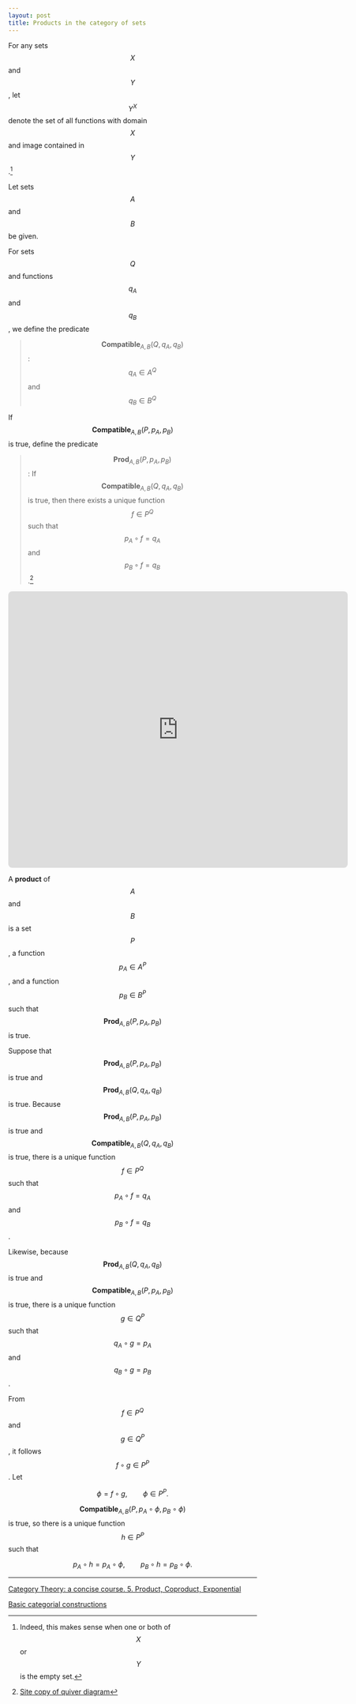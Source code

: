```yaml
---
layout: post
title: Products in the category of sets
---
```


For any sets $$X$$ and $$Y$$, let $$Y^X$$ denote the set of all functions with domain $$X$$ and image
contained in $$Y$$.[^1]

[^1]: Indeed, this makes sense when one or both of $$X$$ or $$Y$$ is the empty set.

Let sets $$A$$ and $$B$$ be given.

For sets $$Q$$ and functions $$q_A$$ and $$q_B$$, we define the predicate

> $$\mathbf{Compatible}_{A,B}(Q,q_A,q_B)$$: $$q_A \in A^Q$$ and $$q_B \in B^Q$$ 

If $$\mathbf{Compatible}_{A,B}(P,p_A,p_B)$$ is true, define the predicate

> $$\mathbf{Prod}_{A,B}(P,p_A,p_B)$$: If $$\mathbf{Compatible}_{A,B}(Q,q_A,q_B)$$ is true, then there 
> exists a unique function $$f \in P^Q$$ such that $$p_A \circ f = q_A$$ and $$p_B \circ f = q_B$$.[^2]

[^2]: [Site copy of quiver diagram](/LaTeX/quiver/product.png)

<!-- https://q.uiver.app/?q=WzAsNCxbMCwyLCJBIl0sWzQsMiwiQiJdLFsyLDMsIlAiXSxbMiwwLCJRIl0sWzIsMCwicF9BIiwyXSxbMiwxLCJwX0IiXSxbMywwLCJxX0EiXSxbMywxLCJxX0IiLDJdLFszLDIsIlxcZXhpc3RzICEgZiIsMSx7InN0eWxlIjp7ImJvZHkiOnsibmFtZSI6ImRhc2hlZCJ9fX1dXQ== -->
<iframe class="quiver-embed" src="https://q.uiver.app/?q=WzAsNCxbMCwyLCJBIl0sWzQsMiwiQiJdLFsyLDMsIlAiXSxbMiwwLCJRIl0sWzIsMCwicF9BIiwyXSxbMiwxLCJwX0IiXSxbMywwLCJxX0EiXSxbMywxLCJxX0IiLDJdLFszLDIsIlxcZXhpc3RzICEgZiIsMSx7InN0eWxlIjp7ImJvZHkiOnsibmFtZSI6ImRhc2hlZCJ9fX1dXQ==&embed" width="688" height="560" style="border-radius: 8px; border: none;"></iframe>

A **product** of $$A$$ and $$B$$ is a set $$P$$, a function $$p_A \in A^P$$,
and a function $$p_B \in B^P$$ such that $$\mathbf{Prod}_{A,B}(P,p_A,p_B)$$ is true.

Suppose that $$\mathbf{Prod}_{A,B}(P,p_A,p_B)$$ is true and $$\mathbf{Prod}_{A,B}(Q,q_A,q_B)$$ is true.
Because $$\mathbf{Prod}_{A,B}(P,p_A,p_B)$$ is true and $$\mathbf{Compatible}_{A,B}(Q,q_A,q_B)$$ is true,
there is a unique function
$$f \in P^Q$$ such that $$p_A \circ f = q_A$$ and $$p_B \circ f = q_B$$.

Likewise, because $$\mathbf{Prod}_{A,B}(Q,q_A,q_B)$$ is true and
$$\mathbf{Compatible}_{A,B}(P,p_A,p_B)$$ is true,
there is a unique function
$$g \in Q^P$$ such that $$q_A \circ g = p_A$$ and $$q_B \circ g = p_B$$.

From $$f \in P^Q$$ and $$g \in Q^P$$, it follows $$f \circ g \in P^P$$.
Let

$$
\phi = f \circ g, \qquad \phi \in P^P.
$$

$$\mathbf{Compatible}_{A,B}(P,p_A \circ \phi,p_B \circ \phi)$$ is true, so
there is a unique function $$h \in P^P$$ such that 

$$p_A \circ h = p_A \circ \phi, \qquad p_B \circ h = p_B \circ \phi.$$




---

[Category Theory: a concise course. 5. Product, Coproduct, Exponential](https://categorytheory.gitlab.io/product_coproduct_exponential.html)

[Basic categorial constructions](https://www-users.cse.umn.edu/~garrett/m/fun/Notes/06_categories.pdf)